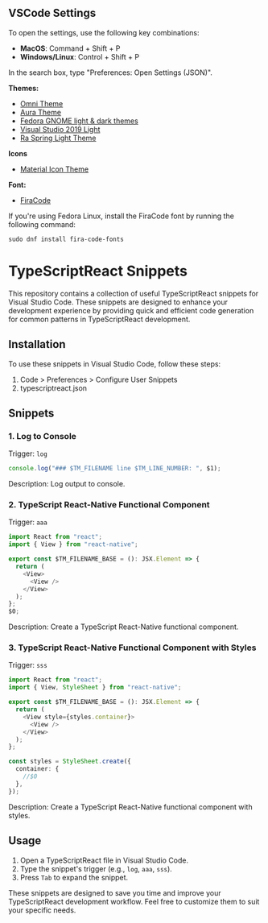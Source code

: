 ## VSCode Settings

To open the settings, use the following key combinations:

- **MacOS**: Command + Shift + P
- **Windows/Linux**: Control + Shift + P

In the search box, type "Preferences: Open Settings (JSON)".

**Themes:**

- [Omni Theme](https://marketplace.visualstudio.com/items?itemName=rocketseat.theme-omni)
- [Aura Theme](https://marketplace.visualstudio.com/items?itemName=DaltonMenezes.aura-theme)
- [Fedora GNOME light & dark themes](https://marketplace.visualstudio.com/items?itemName=olifink.fedora-gnome-light-dark)
- [Visual Studio 2019 Light](https://marketplace.visualstudio.com/items?itemName=ms-dotnettools.csharp)
- [Ra Spring Light Theme](https://marketplace.visualstudio.com/items?itemName=rahmanyerli.ra-spring)

**Icons**

- [Material Icon Theme](https://marketplace.visualstudio.com/items?itemName=PKief.material-icon-theme)

**Font:**

- [FiraCode](https://marketplace.visualstudio.com/items?itemName=SeyyedKhandon.firacode)

If you're using Fedora Linux, install the FiraCode font by running the following command:

```shell
sudo dnf install fira-code-fonts
```

# TypeScriptReact Snippets

This repository contains a collection of useful TypeScriptReact snippets for Visual Studio Code. These snippets are designed to enhance your development experience by providing quick and efficient code generation for common patterns in TypeScriptReact development.

## Installation

To use these snippets in Visual Studio Code, follow these steps:

1. Code > Preferences > Configure User Snippets
2. typescriptreact.json

## Snippets

### 1. Log to Console

Trigger: `log`

```typescript
console.log("### $TM_FILENAME line $TM_LINE_NUMBER: ", $1);
```

Description: Log output to console.

### 2. TypeScript React-Native Functional Component

Trigger: `aaa`

```typescript
import React from "react";
import { View } from "react-native";

export const $TM_FILENAME_BASE = (): JSX.Element => {
  return (
    <View>
      <View />
    </View>
  );
};
$0;
```

Description: Create a TypeScript React-Native functional component.

### 3. TypeScript React-Native Functional Component with Styles

Trigger: `sss`

```typescript
import React from "react";
import { View, StyleSheet } from "react-native";

export const $TM_FILENAME_BASE = (): JSX.Element => {
  return (
    <View style={styles.container}>
      <View />
    </View>
  );
};

const styles = StyleSheet.create({
  container: {
    //$0
  },
});
```

Description: Create a TypeScript React-Native functional component with styles.

## Usage

1. Open a TypeScriptReact file in Visual Studio Code.
2. Type the snippet's trigger (e.g., `log`, `aaa`, `sss`).
3. Press `Tab` to expand the snippet.

These snippets are designed to save you time and improve your TypeScriptReact development workflow. Feel free to customize them to suit your specific needs.
